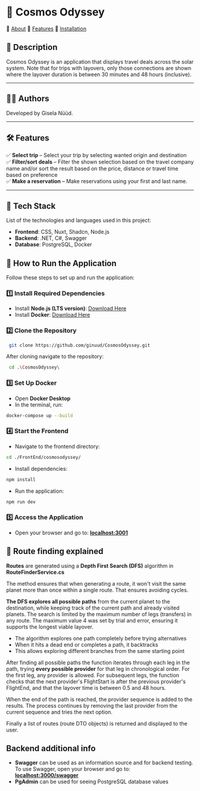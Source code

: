 # 🚀 Cosmos Odyssey

🔹 [About](#-description) 🔹 [Features](#-features) 🔹 [Installation](#-how-to-run-the-application)

## 📌 Description

Cosmos Odyssey is an application that displays travel deals across the solar system.
Note that for trips with layovers, only those connections are shown where the layover duration is between 30 minutes and 48 hours (inclusive).

---

## 👨‍💻 Authors

Developed by Gisela Nüüd.

---

## 🛠 Features

✅ **Select trip** – Select your trip by selecting wanted origin and destination  
✅ **Filter/sort deals** – Filter the shown selection based on the travel company name and/or sort the result based on the price, distance or travel time based on preference  
✅ **Make a reservation** – Make reservations using your first and last name.

---

## 🧰 Tech Stack

List of the technologies and languages used in this project:

- **Frontend**: CSS, Nuxt, Shadcn, Node.js
- **Backend**: .NET, C#, Swagger
- **Database**: PostgreSQL, Docker

## 🚀 How to Run the Application

Follow these steps to set up and run the application:

### 1️⃣ Install Required Dependencies

- Install **Node.js (LTS version)**: [Download Here](https://nodejs.org/en/download/)
- Install **Docker**: [Download Here](https://www.docker.com/)

### 2️⃣ Clone the Repository

```sh
 git clone https://github.com/ginuud/CosmosOdyssey.git
```

After cloning navigate to the repository:

```sh
 cd .\CosmosOdyssey\
```

### 3️⃣ Set Up Docker

- Open **Docker Desktop**
- In the terminal, run:

```sh
docker-compose up --build
```

### 4️⃣ Start the Frontend

- Navigate to the frontend directory:

```sh
cd ./FrontEnd/cosmosodyssey/
```

- Install dependencies:

```sh
npm install
```

- Run the application:

```sh
npm run dev
```

### 5️⃣ Access the Application

- Open your browser and go to: **[localhost:3001](http://localhost:3001)**

## 📝 Route finding explained

**Routes** are generated using a **Depth First Search (DFS)** algorithm in **RouteFinderService.cs**

The method ensures that when generating a route, it won't visit the same planet more than once within a single route. That ensures avoiding cycles.

**The DFS explores all possible paths** from the current planet to the destination, while keeping track of the current path and already visited planets. The search is limited by the maximum number of legs (transfers) in any route. The maximum value 4 was set by trial and error, ensuring it supports the longest viable layover.

- The algorithm explores one path completely before trying alternatives
- When it hits a dead end or completes a path, it backtracks
- This allows exploring different branches from the same starting point

After finding all possible paths the function iterates through each leg in the path, trying **every possible provider** for that leg in chronological order. For the first leg, any provider is allowed. For subsequent legs, the function checks that the next provider's FlightStart is after the previous provider's FlightEnd, and that the layover time is between 0.5 and 48 hours.

When the end of the path is reached, the provider sequence is added to the results. The process continues by removing the last provider from the current sequence and tries the next option.

Finally a list of routes (route DTO objects) is returned and displayed to the user.

## Backend additional info

- **Swagger** can be used as an information source and for backend testing. To use Swagger, open your browser and go to: **[localhost:3000/swagger](http://localhost:3000/swagger)**
- **PgAdmin** can be used for seeing PostgreSQL database values
